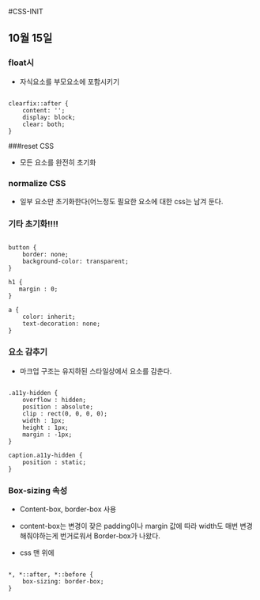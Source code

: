 #CSS-INIT

## 10월 15일

### float시 
* 자식요소를 부모요소에 포함시키기 
<pre><code>
clearfix::after {
    content: '';
    display: block;
    clear: both;
}
</pre></code>


###reset CSS
* 모든 요소를 완전히 초기화

### normalize CSS
* 일부 요소만 초기화한다(어느정도 필요한 요소에 대한 css는 남겨 둔다.

### 기타 초기화!!!!
<pre><code>
button {
    border: none;
    background-color: transparent;
}

h1 {
   margin : 0;
}

a {
    color: inherit;
    text-decoration: none;
}
</pre></code>

### 요소 감추기
* 마크업 구조는 유지하된 스타일상에서 요소를 감춘다. 
<pre><code>
.a11y-hidden {
	overflow : hidden;
	position : absolute;
	clip : rect(0, 0, 0, 0);
	width : 1px;
	height : 1px;
	margin : -1px;
}

caption.a11y-hidden {
	position : static;
}
</pre></code>

### Box-sizing 속성
* Content-box, border-box 사용
* content-box는 변경이 잦은 padding이나 margin 값에 따라 width도 매번 변경해줘야하는게 번거로워서 Border-box가 나왔다.

* css 맨 위에
<pre><code>
*, *::after, *::before {
	box-sizing: border-box;
}
</pre></code>